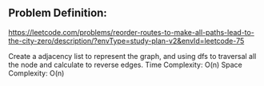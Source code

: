 ## Problem Definition: 
https://leetcode.com/problems/reorder-routes-to-make-all-paths-lead-to-the-city-zero/description/?envType=study-plan-v2&envId=leetcode-75

Create a adjacency list to represent the graph, and using dfs to traversal all the node and calculate to reverse edges.
Time Complexity: O(n)
Space Complexity: O(n)
